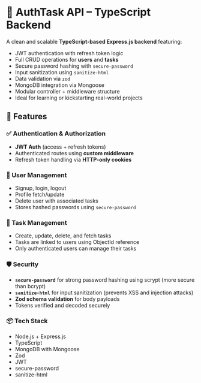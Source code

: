 # 🔧 AuthTask API – TypeScript Backend

A clean and scalable **TypeScript-based Express.js backend** featuring:

- JWT authentication with refresh token logic  
- Full CRUD operations for **users** and **tasks**  
- Secure password hashing with `secure-password`  
- Input sanitization using `sanitize-html`  
- Data validation via `zod`  
- MongoDB integration via Mongoose  
- Modular controller + middleware structure  
- Ideal for learning or kickstarting real-world projects


## 🚀 Features

### ✅ Authentication & Authorization
- **JWT Auth** (access + refresh tokens)
- Authenticated routes using **custom middleware**
- Refresh token handling via **HTTP-only cookies**

### 🧩 User Management
- Signup, login, logout
- Profile fetch/update
- Delete user with associated tasks
- Stores hashed passwords using `secure-password`

### 📌 Task Management
- Create, update, delete, and fetch tasks
- Tasks are linked to users using ObjectId reference
- Only authenticated users can manage their tasks

### 🛡 Security
- **`secure-password`** for strong password hashing using scrypt (more secure than bcrypt)
- **`sanitize-html`** for input sanitization (prevents XSS and injection attacks)
- **Zod schema validation** for body payloads
- Tokens verified and decoded securely

### 📦 Tech Stack
- Node.js + Express.js
- TypeScript
- MongoDB with Mongoose
- Zod
- JWT
- secure-password
- sanitize-html





